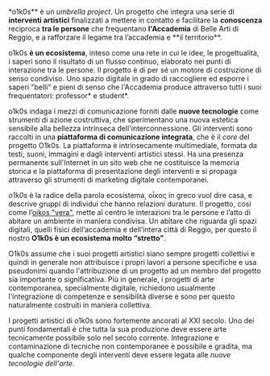 \*o1k0s** è un _umbrella project_. Un progetto che integra una serie di **interventi artistici** finalizzati a mettere in contatto e facilitare la **conoscenza** reciproca **tra le persone** che frequentano **l'Accademia** di Belle Arti di Reggio, e a rafforzare il legame tra l’accademia e **il territorio\*\*.

o1k0s **è un ecosistema**, inteso come una rete in cui le idee, le progettualità, i saperi sono il risultato di un flusso continuo, elaborato nei punti di interazione tra le persone. Il progetto è di per sé un motore di costruzione di senso condiviso. Uno spazio digitale in grado di raccogliere ed esporre i saperi "belli" e pieni di senso che l'Accademia produce attraverso tutti i suoi frequentatori: professor* e student*.

o1k0s indaga i mezzi di comunicazione forniti dalle **nuove tecnologie** come strumenti di azione costruttiva, che sperimentano una nuova estetica sensibile alla bellezza intrinseca dell'interconnessione. Gli interventi sono raccolti in una **piattaforma di comunicazione integrata**, che è il _core_ del progetto O1k0s. La piattaforma è intrinsecamente multimediale, formata da testi, suoni, immagini e dagli interventi artistici stessi. Ha una presenza permanente sull'Internet in un sito web che ne costituisce la memoria storica e la piattaforma di presentazione degli interventi e si propaga attraverso gli strumenti di marketing digitale contemporanei.

_o1k0s_ è la radice della parola ecosistema, οἶκος in greco vuol dire casa, e descrive gruppi di individui che hanno relazioni durature. Il progetto, così come l’[oikos "vera"](https://it.wikipedia.org/wiki/Oikos), mette al centro le interazioni tra le persone e l’atto di abitare un ambiente in maniera condivisa. Un abitare che riguarda gli spazi digitali, quelli fisici dell’accademia e dell’intera città di Reggio, per questo il nostro **O1k0s è un ecosistema molto “stretto”**.

O1k0s assume che i suoi progetti artistici siano sempre progetti collettivi e quindi in generale non attribuisce i propri lavori a persone specifiche e usa pseudonimi quando l'attribuzione di un progetto ad un membro del progetto sia importante o significativa. Più in generale, i progetti di arte contemporanea, specialmente digitale, richiedono usualmente l'integrazione di competenze e sensibilità diverse e sono per questo naturalmente costruiti in maniera collettiva.

I progetti artistici di o1k0s sono fortemente ancorati al XXI secolo. Uno dei punti fondamentali è che tutta la sua produzione deve essere arte tecnicamente possibile solo nel secolo corrente. Integrazione e contaminazione di tecniche non contemporanee è possibile e gradita, ma qualche componente degli interventi deve essere legata alle _nuove tecnologie dell'arte_.
